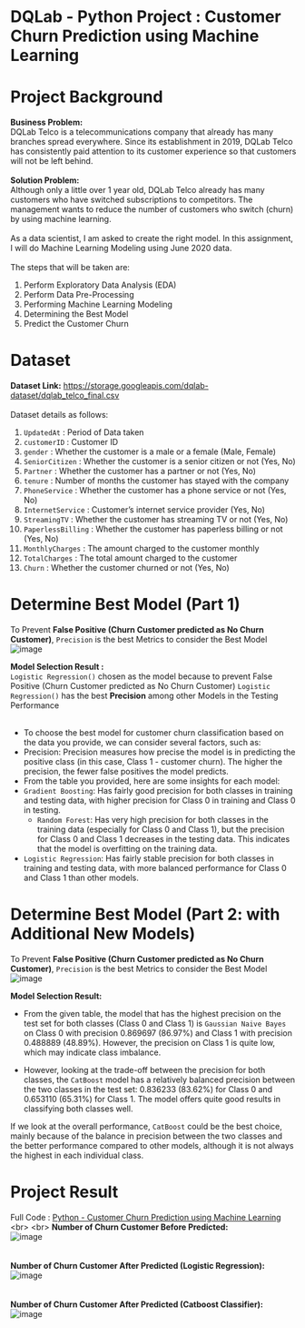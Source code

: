 # DQLab - Python Project : Customer Churn Prediction using Machine Learning
# Project Background
**Business Problem:**
<br>DQLab Telco is a telecommunications company that already has many branches spread everywhere. Since its establishment in 2019, DQLab Telco has consistently paid attention to its customer experience so that customers will not be left behind.
<br>
<br> **Solution Problem:**
<br>Although only a little over 1 year old, DQLab Telco already has many customers who have switched subscriptions to competitors. The management wants to reduce the number of customers who switch (churn) by using machine learning.
<br>
<br>As a data scientist, I am asked to create the right model. In this assignment, I will do Machine Learning Modeling using June 2020 data.
<br>
<br>The steps that will be taken are:
1.    Perform Exploratory Data Analysis (EDA)
2.    Perform Data Pre-Processing
3.    Performing Machine Learning Modeling
4.    Determining the Best Model
5.    Predict the Customer Churn

# Dataset
**Dataset Link:** https://storage.googleapis.com/dqlab-dataset/dqlab_telco_final.csv
<br>
<br>Dataset details as follows:

1. `UpdatedAt` : Period of Data taken
2. `customerID` : Customer ID
3. `gender` : Whether the customer is a male or a female (Male, Female)
4. `SeniorCitizen` : Whether the customer is a senior citizen or not (Yes, No)
5. `Partner` : Whether the customer has a partner or not (Yes, No)
6. `tenure` : Number of months the customer has stayed with the company
7. `PhoneService` : Whether the customer has a phone service or not (Yes, No)
8. `InternetService` : Customer’s internet service provider (Yes, No)
9. `StreamingTV` : Whether the customer has streaming TV or not (Yes, No)
10. `PaperlessBilling` : Whether the customer has paperless billing or not (Yes, No)
11. `MonthlyCharges` : The amount charged to the customer monthly
12. `TotalCharges` : The total amount charged to the customer
13. `Churn` : Whether the customer churned or not (Yes, No)

# Determine Best Model (Part 1)
To Prevent **False Positive (Churn Customer predicted as No Churn Customer)**, `Precision` is the best Metrics to consider the Best Model
![image](https://github.com/user-attachments/assets/161ce439-86fd-4a75-813f-3668e1a1e672)

**Model Selection Result :**
<br>`Logistic Regression()` chosen as the model because to prevent False Positive (Churn Customer predicted as No Churn Customer) `Logistic Regression()` has the best **Precision** among other Models in the Testing Performance
<br>
<br>
- To choose the best model for customer churn classification based on the data you provide, we can consider several factors, such as:
-	Precision: Precision measures how precise the model is in predicting the positive class (in this case, Class 1 - customer churn). The higher the precision, the fewer false positives the model predicts.
-	From the table you provided, here are some insights for each model:
  -	`Gradient Boosting`: Has fairly good precision for both classes in training and testing data, with higher precision for Class 0 in training and Class 0 in testing.
	- `Random Forest`: Has very high precision for both classes in the training data (especially for Class 0 and Class 1), but the precision for Class 0 and Class 1 decreases in the testing data. This indicates that the model is overfitting on the training data.
  -	`Logistic Regression`: Has fairly stable precision for both classes in training and testing data, with more balanced performance for Class 0 and Class 1 than other models.

# Determine Best Model (Part 2: with Additional New Models)
To Prevent **False Positive (Churn Customer predicted as No Churn Customer)**, `Precision` is the best Metrics to consider the Best Model
![image](https://github.com/user-attachments/assets/4631c47d-f3a1-4989-8f9f-5b728c9c1373)

**Model Selection Result:**
- From the given table, the model that has the highest precision on the test set for both classes (Class 0 and Class 1) is `Gaussian Naive Bayes` on Class 0 with precision 0.869697 (86.97%) and Class 1 with precision 0.488889 (48.89%). However, the precision on Class 1 is quite low, which may indicate class imbalance.

- However, looking at the trade-off between the precision for both classes, the `CatBoost` model has a relatively balanced precision between the two classes in the test set: 0.836233 (83.62%) for Class 0 and 0.653110 (65.31%) for Class 1. The model offers quite good results in classifying both classes well.

If we look at the overall performance, `CatBoost` could be the best choice, mainly because of the balance in precision between the two classes and the better performance compared to other models, although it is not always the highest in each individual class.

# Project Result
Full Code : [Python - Customer Churn Prediction using Machine Learning](https://github.com/oktaviorezap/Customer-Churn-Prediction-using-Machine-Learning/blob/main/(Full_Code)_DQLab_Customer_Churn_Prediction_Using_Machine_Learning.ipynb)
<br>
<br> **Number of Churn Customer Before Predicted:**
<br>![image](https://github.com/user-attachments/assets/7309daa9-bed7-4749-9c68-1758c89e2a6e)
<br>
<br>
<br> **Number of Churn Customer After Predicted (Logistic Regression):**
<br>![image](https://github.com/user-attachments/assets/83a3222c-1f1a-4d8e-a1e5-b9bb249d0d71)
<br>
<br>
<br> **Number of Churn Customer After Predicted (Catboost Classifier):**
<br>![image](https://github.com/user-attachments/assets/d35a27b9-3adb-4fe4-909f-9e9aa0f12042)


